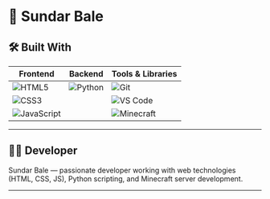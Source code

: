 # 🚀 Sundar Bale

## 🛠️ Built With

| Frontend                 | Backend           | Tools & Libraries          |
|--------------------------|-------------------|----------------------------|
| ![HTML5](https://img.shields.io/badge/HTML5-E34F26?logo=html5&logoColor=white) | ![Python](https://img.shields.io/badge/Python-3776AB?logo=python&logoColor=white) | ![Git](https://img.shields.io/badge/Git-F05032?logo=git&logoColor=white) |
| ![CSS3](https://img.shields.io/badge/CSS3-1572B6?logo=css3&logoColor=white)    |                   | ![VS Code](https://img.shields.io/badge/VS_Code-007ACC?logo=visual-studio-code&logoColor=white) |
| ![JavaScript](https://img.shields.io/badge/JavaScript-F7DF1E?logo=javascript&logoColor=black) |                   | ![Minecraft](https://img.shields.io/badge/Minecraft-4CAF50?logo=minecraft&logoColor=white) |

---

## 👨‍💻 Developer

Sundar Bale — passionate developer working with web technologies (HTML, CSS, JS), Python scripting, and Minecraft server development.

---

